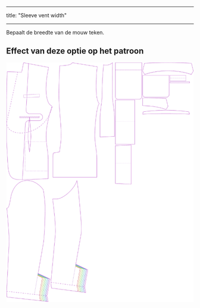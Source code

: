 - - -
title: "Sleeve vent width"
- - -

Bepaalt de breedte van de mouw teken.

## Effect van deze optie op het patroon

![Deze afbeelding toont het effect van deze optie door meerdere varianten die een andere waarde hebben voor deze optie te vervangen](jaeger_sleeveventwidth_sample.svg "Effect of this option on the pattern")
